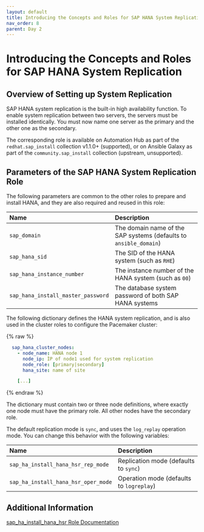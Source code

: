 ```yaml
---
layout: default
title: Introducing the Concepts and Roles for SAP HANA System Replication
nav_order: 8
parent: Day 2
---
```


# Introducing the Concepts and Roles for SAP HANA System Replication

## Overview of Setting up System Replication

SAP HANA system replication is the built-in high availability function.
To enable system replication between two servers, the servers must be
installed identically. You must now name one server as the primary and
the other one as the secondary.

The corresponding role is available on Automation Hub as part of the
`redhat.sap_install` collection v1.1.0+ (supported), or on Ansible
Galaxy as part of the `community.sap_install` collection (upstream,
unsupported).

## Parameters of the SAP HANA System Replication Role

The following parameters are common to the other roles to prepare and
install HANA, and they are also required and reused in this role:

<table>
<colgroup>
<col style="width: 50%" />
<col style="width: 50%" />
</colgroup>
<thead>
<tr class="header">
<th style="text-align: left;">Name</th>
<th style="text-align: left;">Description</th>
</tr>
</thead>
<tbody>
<tr class="odd">
<td style="text-align: left;"><code>sap_domain</code></td>
<td style="text-align: left;">The domain name of the SAP systems
(defaults to <code>ansible_domain</code>)</td>
</tr>
<tr class="even">
<td style="text-align: left;"><code>sap_hana_sid</code></td>
<td style="text-align: left;">The SID of the HANA system (such as
<code>RHE</code>)</td>
</tr>
<tr class="odd">
<td style="text-align: left;"><code>sap_hana_instance_number</code></td>
<td style="text-align: left;">The instance number of the HANA system
(such as <code>00</code>)</td>
</tr>
<tr class="even">
<td
style="text-align: left;"><code>sap_hana_install_master_password</code></td>
<td style="text-align: left;">The database system password of both SAP
HANA systems</td>
</tr>
</tbody>
</table>

The following dictionary defines the HANA system replication, and is
also used in the cluster roles to configure the Pacemaker cluster:

{% raw %}

```yaml
  sap_hana_cluster_nodes:
    - node_name: HANA node 1
      node_ip: ÌP of node1 used for system replication
      node_role: [primary|secondary]
      hana_site: name of site

    [...]
```

{% endraw %}

The dictionary must contain two or three node definitions, where exactly
one node must have the primary role. All other nodes have the secondary
role.

The default replication mode is `sync`, and uses the `log_replay`
operation mode. You can change this behavior with the following
variables:

<table>
<colgroup>
<col style="width: 50%" />
<col style="width: 50%" />
</colgroup>
<thead>
<tr class="header">
<th style="text-align: left;">Name</th>
<th style="text-align: left;">Description</th>
</tr>
</thead>
<tbody>
<tr class="odd">
<td
style="text-align: left;"><code>sap_ha_install_hana_hsr_rep_mode</code></td>
<td style="text-align: left;">Replication mode (defaults to
<code>sync</code>)</td>
</tr>
<tr class="even">
<td
style="text-align: left;"><code>sap_ha_install_hana_hsr_oper_mode</code></td>
<td style="text-align: left;">Operation mode (defaults to
<code>logreplay</code>)</td>
</tr>
</tbody>
</table>

## Additional Information

[sap_ha_install_hana_hsr Role
Documentation](https://console.redhat.com/ansible/automation-hub/repo/published/redhat/sap_install/content/role/sap_ha_install_hana_hsr)
